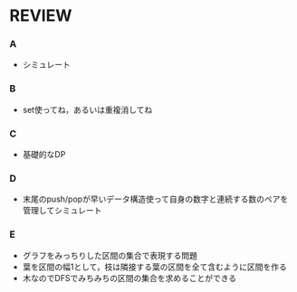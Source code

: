 # REVIEW
### A
- シミュレート

### B
- set使ってね，あるいは重複消してね

### C
- 基礎的なDP

### D
- 末尾のpush/popが早いデータ構造使って自身の数字と連続する数のペアを管理してシミュレート

### E
- グラフをみっちりした区間の集合で表現する問題
- 葉を区間の幅1として，枝は隣接する葉の区間を全て含むように区間を作る
- 木なのでDFSでみちみちの区間の集合を求めることができる

